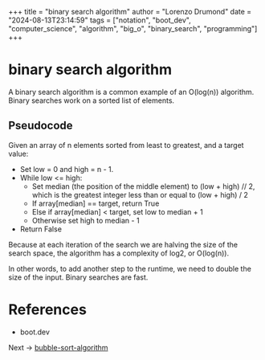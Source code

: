 +++
title = "binary search algorithm"
author = "Lorenzo Drumond"
date = "2024-08-13T23:14:59"
tags = ["notation",  "boot_dev",  "computer_science",  "algorithm",  "big_o",  "binary_search",  "programming"]
+++


# binary search algorithm

A binary search algorithm is a common example of an O(log(n)) algorithm. Binary searches work on a sorted list of elements.

## Pseudocode

Given an array of n elements sorted from least to greatest, and a target value:

- Set low = 0 and high = n - 1.
- While low <= high:
  - Set median (the position of the middle element) to (low + high) // 2, which is the greatest integer less than or equal to (low + high) / 2
  - If array[median] == target, return True
  - Else if array[median] < target, set low to median + 1
  - Otherwise set high to median - 1
- Return False

Because at each iteration of the search we are halving the size of the search space, the algorithm has a complexity of log2, or O(log(n)).

In other words, to add another step to the runtime, we need to double the size of the input. Binary searches are fast.

# References

- boot.dev

Next -> [bubble-sort-algorithm](/wiki/bubble-sort-algorithm/)
